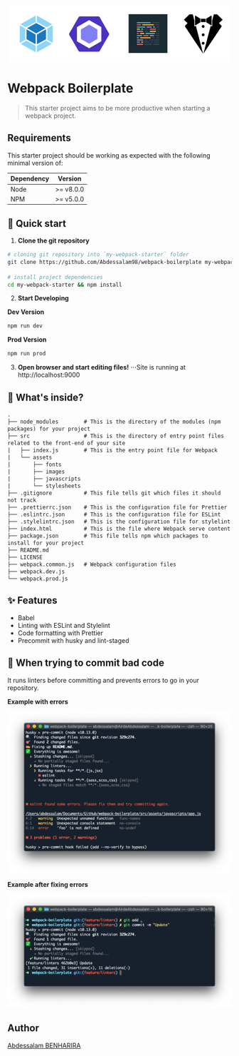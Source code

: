 ![webpack-boilerplate](./ressources/webpack-boilerplate.png)

# Webpack Boilerplate

> This starter project aims to be more productive when starting a webpack project.

## Requirements

This starter project should be working as expected with the following minimal version of:

| Dependency |  Version  |
| ---------- | :-------: |
| Node       | >= v8.0.0 |
| NPM        | >= v5.0.0 |

## 🚀 Quick start

1.  **Clone the git repository**

```bash
# cloning git repository into `my-webpack-starter` folder
git clone https://github.com/Abdessalam98/webpack-boilerplate my-webpack-starter

# install project dependencies
cd my-webpack-starter && npm install
```

2.  **Start Developing**

**Dev Version**

```bash
npm run dev
```

**Prod Version**

```bash
npm run prod
```

3.  **Open browser and start editing files!**
⋅⋅⋅Site is running at http://localhost:9000

## 🧐 What's inside?

```
.
├── node_modules        # This is the directory of the modules (npm packages) for your project
├── src                 # This is the directory of entry point files related to the front-end of your site
|   ├── index.js        # This is the entry point file for Webpack
|   └── assets
|       ├── fonts
|       ├── images
|       ├── javascripts
|       └── stylesheets
├── .gitignore          # This file tells git which files it should not track
├── .prettierrc.json    # This is the configuration file for Prettier
├── .eslintrc.json      # This is the configuration file for ESLint
├── .stylelintrc.json   # This is the configuration file for stylelint
├── index.html          # This is the file where Webpack serve content
├── package.json        # This file tells npm which packages to install for your project
├── README.md
├── LICENSE
├── webpack.common.js   # Webpack configuration files
├── webpack.dev.js
└── webpack.prod.js
```

## ✨ Features

-   Babel
-   Linting with ESLint and Stylelint
-   Code formatting with Prettier
-   Precommit with husky and lint-staged

## 💩 When trying to commit bad code

It runs linters before committing and prevents errors to go in your repository.

**Example with errors**

![preview-precommit-errors](./ressources/preview-precommit-errors.png)

**Example after fixing errors**

![preview-precommit-errors-resolved](./ressources/preview-precommit-errors-resolved.png)

## Author

[Abdessalam BENHARIRA](https://abdessalam-benharira.me)

